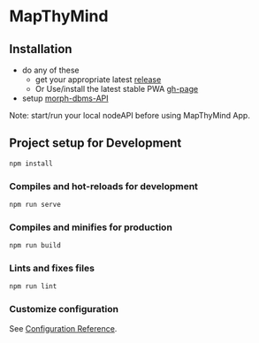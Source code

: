 # MapThyMind

## Installation

- do any of these
  - get your appropriate latest [release](https://github.com/KarmaKast/MindMap-WebApp/releases)
  - Or Use/install the latest stable PWA [gh-page](https://karmakast.github.io/MindMap-WebApp/)
- setup [morph-dbms-API](https://github.com/KarmaKast/morph-dbms-API/)

Note: start/run your local nodeAPI before using MapThyMind App.

## Project setup for Development

``` bash
npm install
```

### Compiles and hot-reloads for development

``` bash
npm run serve
```

### Compiles and minifies for production

``` bash
npm run build
```

### Lints and fixes files

``` bash
npm run lint
```

### Customize configuration

See [Configuration Reference](https://cli.vuejs.org/config/).
